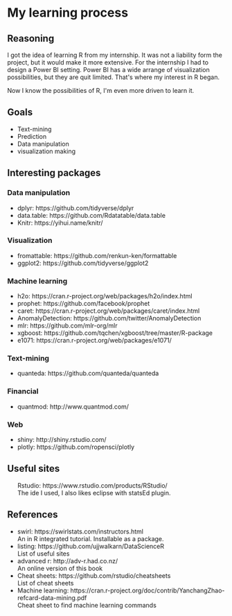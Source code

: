 
<h1>
My learning process
</h1>




<h2>
Reasoning
</h2>
<p>
I got the idea of learning R from my internship.
It was not a liability form the project, but it would make it more extensive.
For the internship I had to design a Power BI setting.
Power BI has a wide arrange of visualization possibilities, but they are quit limited.
That's where my interest in R began.

Now I know the possibilities of R, I'm even more driven to learn it.
</p>




<h2>
Goals
</h2>
<ul>
  <li>Text-mining</li>
  <li>Prediction</li>
  <li>Data manipulation</li>
  <li>visualization making</li>
</ul>




<h2>
Interesting packages
</h2>
<h3>
Data manipulation
</h3>
<ul>
    <li>dplyr: https://github.com/tidyverse/dplyr</li>
    <li>data.table: https://github.com/Rdatatable/data.table</li>
    <li>Knitr: https://yihui.name/knitr/</li>
</ul>




<h3>
Visualization
</h3>
<ul>
<li>fromattable: https://github.com/renkun-ken/formattable</li>
<li>ggplot2: https://github.com/tidyverse/ggplot2</li>
</ul>




<h3>
Machine learning
</h3>
<ul>
<li>h2o: https://cran.r-project.org/web/packages/h2o/index.html</li>
<li>prophet: https://github.com/facebook/prophet</li>
<li>caret: https://cran.r-project.org/web/packages/caret/index.html</li>
<li>AnomalyDetection: https://github.com/twitter/AnomalyDetection</li>
<li>mlr: https://github.com/mlr-org/mlr</li>
<li>xgboost: https://github.com/tqchen/xgboost/tree/master/R-package</li>
<li>e1071: https://cran.r-project.org/web/packages/e1071/</li>
</ul>




<h3>
Text-mining
</h3>
<ul>
<li>quanteda: https://github.com/quanteda/quanteda</li>
</ul>




<h3>
Financial
</h3>
<ul>
<li>quantmod: http://www.quantmod.com/</li>
</ul>




<h3>
Web
</h3>
<ul>
<li>shiny: http://shiny.rstudio.com/</li>
<li>plotly: https://github.com/ropensci/plotly</li>
</ul>




<h2>
Useful sites
</h2>
<ul
<li>Rstudio: https://www.rstudio.com/products/RStudio/ <br>
The ide I used, I also likes eclipse with statsEd plugin.</li>

</ul>





<h2>
References
</h2>
<ul>
<li>swirl: https://swirlstats.com/instructors.html <br>
An in R integrated tutorial. Installable as a package.</li>
<li>listing: https://github.com/ujjwalkarn/DataScienceR <br>
List of useful sites</li>
<li>advanced r: http://adv-r.had.co.nz/ <br>
An online version of this book</li>
    <li>Cheat sheets: https://github.com/rstudio/cheatsheets <br>
List of cheat sheets</li>
  <li>Machine learning: https://cran.r-project.org/doc/contrib/YanchangZhao-refcard-data-mining.pdf<br>
  Cheat sheet to find machine learning commands</li>
</ul>
